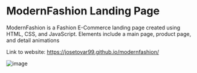 # ModernFashion Landing Page

ModernFashion is a Fashion E-Commerce landing page created using HTML, CSS, and JavaScript. Elements include a main page, product page, and detail animations

Link to website: https://josetovar99.github.io/modernfashion/

![image](https://user-images.githubusercontent.com/62781023/139606739-e3d31ba2-359e-4fca-8925-5aa34532472a.png)
